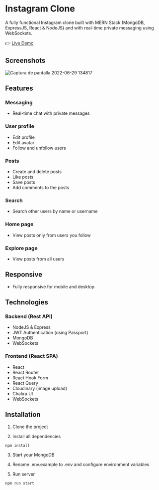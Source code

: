 # Instagram Clone
A fully functional Instagram clone built with MERN Stack (MongoDB, ExpressJS, React & NodeJS) and with real-time private messaging using WebSockets.

👉 [Live Demo](https://instagram-clone-acampos.herokuapp.com/)


## Screenshots

![Captura de pantalla 2022-06-29 134817](https://user-images.githubusercontent.com/9263545/176429332-77d13a92-0c64-4064-ab92-2c6da6caba92.png)


## Features

### Messaging
- Real-time chat with private messages

### User profile
- Edit profile 
- Edit avatar
- Follow and unfollow users

### Posts
- Create and delete posts
- Like posts
- Save posts
- Add comments to the posts

### Search
- Search other users by name or username

### Home page
- View posts only from users you follow

### Explore page
- View posts from all users

## Responsive
- Fully responsive for mobile and desktop


## Technologies
### Backend (Rest API)
- NodeJS & Express
- JWT Authentication (using Passport)
- MongoDB
- WebSockets

### Frontend (React SPA)
- React
- React Router
- React Hook Form
- React Query
- Cloudinary (image upload)
- Chakra UI
- WebSockets


## Installation

1. Clone the project

2. Install all dependencies

```bash 
npm install
```

3. Start your MongoDB

4. Rename .env.example to .env and configure environment variables

5. Run server
```bash
npm run start
```
